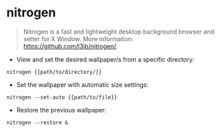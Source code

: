 # nitrogen

> Nitrogen is a fast and lightweight desktop background browser and setter for X Window.
> More information: <https://github.com/l3ib/nitrogen/>.

- View and set the desired wallpaper/s from a specific directory:

`nitrogen {{path/to/directory/}}`

- Set the wallpaper with automatic size settings:

`nitrogen --set-auto {{path/to/file}}`

- Restore the previous wallpaper:

`nitrogen --restore &`


